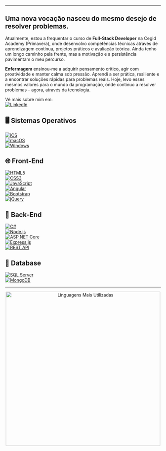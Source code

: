 ***

## Uma nova vocação nasceu do mesmo desejo de resolver problemas.

Atualmente, estou a frequentar o curso de **Full-Stack Developer** na Cegid Academy (Primavera), onde desenvolvo competências técnicas através de aprendizagem contínua, projetos práticos e avaliação teórica. Ainda tenho um longo caminho pela frente, mas a motivação e a persistência pavimentam o meu percurso.

**Enfermagem** ensinou-me a adquirir pensamento crítico, agir com proatividade e manter calma sob pressão. Aprendi a ser prática, resiliente e a encontrar soluções rápidas para problemas reais. Hoje, levo esses mesmos valores para o mundo da programação, onde continuo a resolver problemas – agora, através da tecnologia.

Vê mais sobre mim em:  
[![LinkedIn](https://img.shields.io/badge/LinkedIn-6ECADC?style=for-the-badge&logo=linkedin&logoColor=white)](https://www.linkedin.com/in/luanarfa)

## 🖥 Sistemas Operativos

[![iOS](https://img.shields.io/badge/iOS-3EB991?style=for-the-badge&logo=apple&logoColor=white)](https://www.apple.com/ios/)  
[![macOS](https://img.shields.io/badge/macOS-6ECADC?style=for-the-badge&logo=apple&logoColor=white)](https://www.apple.com/macos/)  
[![Windows](https://img.shields.io/badge/Windows-E9A820?style=for-the-badge&logo=windows&logoColor=white)](https://www.microsoft.com/windows/)

## 🌐 Front‑End

[![HTML5](https://img.shields.io/badge/HTML5-6ECADC?style=for-the-badge&logo=html5&logoColor=white)](https://developer.mozilla.org/docs/Web/HTML)  
[![CSS3](https://img.shields.io/badge/CSS3-3EB991?style=for-the-badge&logo=css3&logoColor=white)](https://developer.mozilla.org/docs/Web/CSS)  
[![JavaScript](https://img.shields.io/badge/JavaScript-E9A820?style=for-the-badge&logo=javascript&logoColor=white)](https://developer.mozilla.org/docs/Web/JavaScript)  
[![Angular](https://img.shields.io/badge/Angular-F4CDD9?style=for-the-badge&logo=angular&logoColor=white)](https://angular.io/)  
[![Bootstrap](https://img.shields.io/badge/Bootstrap-A487D4?style=for-the-badge&logo=bootstrap&logoColor=white)](https://getbootstrap.com/)  
[![jQuery](https://img.shields.io/badge/jQuery-51646D?style=for-the-badge&logo=jquery&logoColor=white)](https://jquery.com/)

## 🧠 Back‑End

[![C#](https://img.shields.io/badge/C%23-E9A820?style=for-the-badge&logo=c-sharp&logoColor=white)](https://docs.microsoft.com/dotnet/csharp/)  
[![Node.js](https://img.shields.io/badge/Node.js-6ECADC?style=for-the-badge&logo=node.js&logoColor=white)](https://nodejs.org/)  
[![ASP.NET Core](https://img.shields.io/badge/ASP.NET_Core-3EB991?style=for-the-badge&logo=asp.net&logoColor=white)](https://docs.microsoft.com/aspnet/core/)  
[![Express.js](https://img.shields.io/badge/Express.js-F4CDD9?style=for-the-badge&logo=express&logoColor=white)](https://expressjs.com/)  
[![REST API](https://img.shields.io/badge/REST_API-E01563?style=for-the-badge&logo=api&logoColor=white)](https://restfulapi.net/)

## 💾 Database

[![SQL Server](https://img.shields.io/badge/SQL_Server-6ECADC?style=for-the-badge&logo=microsoft-sql-server&logoColor=white)](https://www.microsoft.com/sql-server)  
[![MongoDB](https://img.shields.io/badge/MongoDB-3EB991?style=for-the-badge&logo=mongodb&logoColor=white)](https://www.mongodb.com/)

---

<p align="center">
  <img
    src="https://github-readme-stats.vercel.app/api/top-langs/?username=luanarfa&layout=compact&theme=dark&custom_title=Linguagens%20Mais%20Utilizadas"
    alt="Linguagens Mais Utilizadas"
    width="500"
  />
</p>
